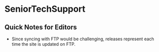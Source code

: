 # SeniorTechSupport

## Quick Notes for Editors
- Since syncing with FTP would be challenging, releases represent each time the site is updated on FTP.
